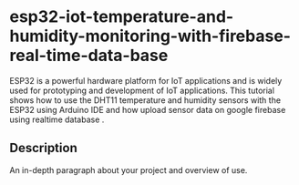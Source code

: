 # esp32-iot-temperature-and-humidity-monitoring-with-firebase-real-time-data-base
ESP32 is a powerful hardware platform for IoT applications and is widely used for prototyping and development of IoT applications.
This tutorial shows how to use the DHT11 temperature and humidity sensors with the ESP32 using Arduino IDE and how upload sensor data on google firebase using realtime database . 

## Description

An in-depth paragraph about your project and overview of use.
